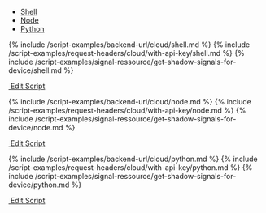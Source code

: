 <!-- Nav tabs -->
<ul class="nav nav-tabs code-nav-tabs" role="tablist">
  <li class="nav-item">
    <a class="nav-link shell-language active" id="get-shadow-signals-for-device-shell-cloud-tab" data-toggle="tab" href="#get-shadow-signals-for-device-shell-cloud" role="tab" aria-controls="get-shadow-signals-for-device-shell-cloud" aria-selected="true">Shell</a>
  </li>
  <li class="nav-item">
    <a class="nav-link node-language" id="get-shadow-signals-for-device-node-cloud-tab" data-toggle="tab" href="#get-shadow-signals-for-device-node-cloud" role="tab" aria-controls="get-shadow-signals-for-device-node-cloud" aria-selected="false">Node</a>
  </li>
  <li class="nav-item">
    <a class="nav-link python-language" id="get-shadow-signals-for-device-python-cloud-tab" data-toggle="tab" href="#get-shadow-signals-for-device-python-cloud" role="tab" aria-controls="get-shadow-signals-for-device-python-cloud" aria-selected="false">Python</a>
  </li>
</ul>

<!-- Tab panes -->
<div class="tab-content">

<!-- shell code -->
<div class="code tab-pane active" id="get-shadow-signals-for-device-shell-cloud" role="tabpanel" aria-labelledby="get-shadow-signals-for-device-shell-cloud-tab" markdown="1">
{% include /script-examples/backend-url/cloud/shell.md %}
{% include /script-examples/request-headers/cloud/with-api-key/shell.md %}
{% include /script-examples/signal-ressource/get-shadow-signals-for-device/shell.md %}

<!-- copy button -->
<a class="btn btn-sm copy-action" data-toggle="tooltip" data-placement="top" title="copy" onclick="copyToClipBoard('get-shadow-signals-for-device-shell-cloud')"><i class="fa fa-copy"></i></a>

<!-- edit button -->
<a class="btn btn-sm edit-action"  href="https://github.com/DasKeyboard/Daskeyboard.io/blob/master/_includes/script-examples/signal-ressource/get-shadow-signals-for-device/shell.md"><i class="fa fa-pencil"></i>&nbsp;Edit Script</a>
</div>

<!-- Node code -->
<div class="code tab-pane" id="get-shadow-signals-for-device-node-cloud" role="tabpanel" aria-labelledby="get-shadow-signals-for-device-node-cloud-tab" markdown="1">
{% include /script-examples/backend-url/cloud/node.md %}
{% include /script-examples/request-headers/cloud/with-api-key/node.md %}
{% include /script-examples/signal-ressource/get-shadow-signals-for-device/node.md %}
<!-- copy button -->
<a class="btn btn-sm copy-action" data-toggle="tooltip" data-placement="top" title="copy" onclick="copyToClipBoard('get-shadow-signals-for-device-node-cloud')"><i class="fa fa-copy"></i></a>

<!-- edit button -->
<a class="btn btn-sm edit-action"  href="https://github.com/DasKeyboard/Daskeyboard.io/blob/master/_includes/script-examples/signal-ressource/get-shadow-signals-for-device/node.md"><i class="fa fa-pencil"></i>&nbsp;Edit Script</a>
</div>


<!-- Python code -->
<div class="code tab-pane" id="get-shadow-signals-for-device-python-cloud" role="tabpanel" aria-labelledby="get-shadow-signals-for-device-python-cloud-tab" markdown="1">
{% include /script-examples/backend-url/cloud/python.md %}
{% include /script-examples/request-headers/cloud/with-api-key/python.md %}
{% include /script-examples/signal-ressource/get-shadow-signals-for-device/python.md %}
<!-- copy button -->
<a class="btn btn-sm copy-action" data-toggle="tooltip" data-placement="top" title="copy" onclick="copyToClipBoard('get-shadow-signals-for-device-python-cloud')"><i class="fa fa-copy"></i></a>

<!-- edit button -->
<a class="btn btn-sm edit-action"  href="https://github.com/DasKeyboard/Daskeyboard.io/blob/master/_includes/script-examples/signal-ressource/get-shadow-signals-for-device/python.md"><i class="fa fa-pencil"></i>&nbsp;Edit Script</a>
</div>
</div>